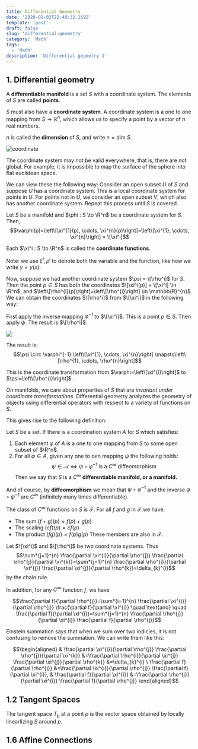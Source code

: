 ```yaml
---
title: Differential Geometry
date: '2020-02-02T22:40:32.169Z'
template: 'post'
draft: false
slug: 'differential-geometry'
category: 'Math'
tags:
  - 'Math'
description: 'Differential geometry 1'
---
```


## 1. Differential geometry

A **differentiable manifold** is a set $S$ with a coordinate system. The elements of $S$ are called **points**.

$S$ must also have a **coordinate system**. A coordinate system is a one to one mapping from $S \to \mathbb{R}^n$, which allows us to specify a point by a vector of $n$ real numbers.

$n$ is called the **dimension** of $S$, and write $n = \text{dim }S$.

![coordinate](https://cdn.mathpix.com/snip/images/YkivCUuLsNhXM7qGYv0-MjBCl_11ZlagxUNZodeRuX8.original.fullsize.png 'coordinate')

The coordinate system may not be valid everywhere, that is, there are not global. For example, it is impossible to map the surface of the sphere into flat euclidean space.

We can view these the following way: Consider an open subset $U$ of $S$ and suppose $U$ has a coordinate system. This is a local coordinate system for points in $U$. For points not in $U$, we consider an open subset $V$, which also has another coordinate system. Repeat this process until $S$ is covered.

Let $S$ be a manifold and $\phi : S \to \R^n$ be a coordinate system for $S$. Then, $$\varphi(p)=\left\[\xi^{1}(p), \cdots, \xi^{n}(p)\right]=\left\[\xi^{1}, \cdots, \xi^{n}\right] = \[\xi^i]$$

Each $\xi^i : S \to \R^n$ is called the **coordinate functions**.

Note: we use $\xi^i, \rho^i$ to denote both the variable and the function, like how we write $y = y(x)$.

Now, suppose we had another coordinate system $\psi = \[\rho^i]$ for $S$. Then the point $p \in S$ has both the coordinates $\[\xi^i(p)] = \[\xi^i] \in \R^n$, and $\left\[\rho^{i}(p)\right]=\left\[\rho^{i}\right] \in \mathbb{R}^{n}$. We can obtain the coordinates $\[\rho^i]$ from $\[\xi^i]$ in the following way:

First apply the inverse mapping $\varphi^{-1}$ to $\[\xi^i]$. This is a point $p \in S$. Then apply $\psi$. The result is $\[\rho^i]$.

![](https://cdn.mathpix.com/snip/images/w69fTMZ2qKk16_2V_IzGrf9kvutRKHjybfXP8m42fRI.original.fullsize.png)

The result is: $$\psi \circ \varphi^{-1}:\left\[\xi^{1}, \cdots, \xi^{n}\right] \mapsto\left\[\rho^{1}, \cdots, \rho^{n}\right]$$

This is the coordinate transformation from $\varphi=\left\[\xi^{i}\right]$ to $\psi=\left\[\rho^{i}\right]$.

On manifolds, we care about properties of $S$ that are _invariant under coordinate transformations._ Differential geometry analyzes the geometry of objects using differential operators with respect to a variety of functions on $S$.

This gives rise to the following definition:

Let $S$ be a set. If there is a coordination system $A$ for $S$ which satisfies:

1. Each element $\varphi$ of $A$ is a one to one mapping from $S$ to some open subset of $\R^n$.
2. For all $\varphi \in A$, given any one to oen mapping $\psi$ the following holds: $$ \psi \in \mathcal{A} \Longleftrightarrow \psi \circ \varphi^{-1} \text { is a } C^{\infty} \text { diffeomorphism }$$
   Then we say that $S$ is a $C^\infty$ **differentiable manifold, or a manifold.**

And of course, by **diffeomorphism** we mean that $\psi \circ \varphi^{-1}$ and the inverse $\varphi \circ \psi^{-1}$ are $C^\infty$ (infinitely many times differentiable).

The class of $C^\infty$ functions on $S$ is $\mathcal{F}$. For all $f$ and $g$ in $\mathcal{F}$,we have:

- The sum $(f+g)(p) = f(p) + g(p)$
- The scaling $(cf)(p) = cf(p)$
- The product $(fg)(p) = f(p) g(p)$ These members are also in $\mathcal{F}$.

Let $\[\xi^i]$ and $\[\rho^i]$ be two coordinate systems. Thus $$\sum*{j=1}^{n} \frac{\partial \xi^{i}}{\partial \rho^{j}} \frac{\partial \rho^{j}}{\partial \xi^{k}}=\sum*{j=1}^{n} \frac{\partial \rho^{i}}{\partial \xi^{j}} \frac{\partial \xi^{j}}{\partial \rho^{k}}=\delta_{k}^{i}$$ by the chain rule.

In addition, for any $C^\infty$ function $f$, we have

$$\frac{\partial f}{\partial \rho^{j}}=\sum*{i=1}^{n} \frac{\partial \xi^{i}}{\partial \rho^{j}} \frac{\partial f}{\partial \xi^{i}} \quad \text{and} \quad \frac{\partial f}{\partial \xi^{i}}=\sum*{j=1}^{n} \frac{\partial \rho^{j}}{\partial \xi^{i}} \frac{\partial f}{\partial \rho^{j}}$$

Einstein summation says that when we sum over two indicies, it is not confusing to remove the summation. We can write them like this:

$$\begin{aligned} & \frac{\partial \xi^{i}}{\partial \rho^{j}} \frac{\partial \rho^{j}}{\partial \xi^{k}} &=\frac{\partial \rho^{i}}{\partial \xi^{j}} \frac{\partial \xi^{j}}{\partial \rho^{k}} &=\delta_{k}^{i} \ \frac{\partial f}{\partial \rho^{j}} &=\frac{\partial \xi^{i}}{\partial \rho^{j}} \frac{\partial f}{\partial \xi^{i}}, & \frac{\partial f}{\partial \xi^{i}} &=\frac{\partial \rho^{j}}{\partial \xi^{i}} \frac{\partial f}{\partial \rho^{j}} \end{aligned}$$

## 1.2 Tangent Spaces

The tangent space $T_p$ at a point $p$ is the vector space obtained by locally linearlizing $S$ around $p$.

## 1.6 Affine Connections
